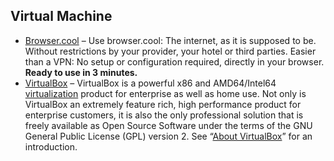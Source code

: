 ## Virtual Machine

  * [Browser.cool](https://browser.cool/) – Use browser.cool: The internet, as it is supposed to be. Without restrictions by your provider, your hotel or third parties. Easier than a VPN: No setup or configuration required, directly in your browser. **Ready to use in 3 minutes.**
  * [VirtualBox](https://www.virtualbox.org/) – VirtualBox is a powerful x86 and AMD64/Intel64 [virtualization](https://www.virtualbox.org/wiki/Virtualization) product for enterprise as well as home use. Not only is VirtualBox an extremely feature rich, high performance product for enterprise customers, it is also the only professional solution that is freely available as Open Source Software under the terms of the GNU General Public License (GPL) version 2. See “[About VirtualBox](https://www.virtualbox.org/wiki/VirtualBox)” for an introduction.